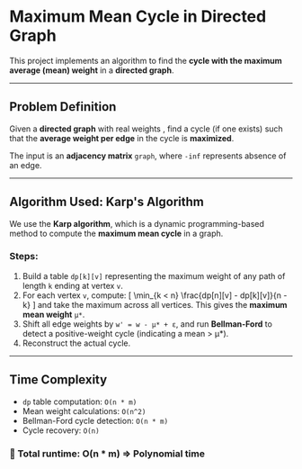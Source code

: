 # Maximum Mean Cycle in Directed Graph

This project implements an algorithm to find the **cycle with the maximum average (mean) weight** in a **directed graph**.

---

##  Problem Definition

Given a **directed graph** with real weights , find a cycle (if one exists) such that the **average weight per edge** in the cycle is **maximized**.

The input is an **adjacency matrix** `graph`, where `-inf` represents absence of an edge.

---

##  Algorithm Used: Karp's Algorithm

We use the **Karp algorithm**, which is a dynamic programming-based method to compute the **maximum mean cycle** in a graph.

### Steps:
1. Build a table `dp[k][v]` representing the maximum weight of any path of length `k` ending at vertex `v`.
2. For each vertex `v`, compute:
   \[
   \min_{k < n} \frac{dp[n][v] - dp[k][v]}{n - k}
   \]
   and take the maximum across all vertices. This gives the **maximum mean weight** `μ*`.
3. Shift all edge weights by `w' = w - μ* + ε`, and run **Bellman-Ford** to detect a positive-weight cycle (indicating a mean > μ*).
4. Reconstruct the actual cycle.

---

## Time Complexity

- `dp` table computation: `O(n * m)`
- Mean weight calculations: `O(n^2)`
- Bellman-Ford cycle detection: `O(n * m)`
- Cycle recovery: `O(n)`

### 🔹 Total runtime: **O(n * m)** ⇒ **Polynomial time**

